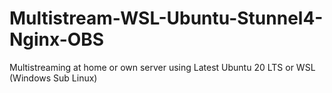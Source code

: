 # Multistream-WSL-Ubuntu-Stunnel4-Nginx-OBS
Multistreaming at home or own server using Latest Ubuntu 20 LTS or WSL (Windows Sub Linux) 
